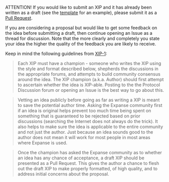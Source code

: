 
ATTENTION! If you would like to submit an XIP and it has already been written as a draft (see the [template](https://github.com/Expanse-org/XIPs/blob/master/XIP-X.md) for an example), please submit it as a [Pull Request](https://github.com/Expanse-org/XIPs/pulls).

If you are considering a proposal but would like to get some feedback on the idea before submitting a draft, then continue opening an Issue as a thread for discussion.  Note that the more clearly and completely you state your idea the higher the quality of the feedback you are likely to receive.

Keep in mind the following guidelines from [XIP-1](https://github.com/Expanse-org/XIPs/blob/master/XIPS/XIP-1.md):

> Each XIP must have a champion - someone who writes the XIP using the style and format described below, shepherds the discussions in the appropriate forums, and attempts to build community consensus around the idea. The XIP champion (a.k.a. Author) should first attempt to ascertain whether the idea is XIP-able. Posting to the the Protocol Discussion forum or opening an Issue is the best way to go about this.

> Vetting an idea publicly before going as far as writing a XIP is meant to save the potential author time. Asking the Expanse community first if an idea is original helps prevent too much time being spent on something that is guaranteed to be rejected based on prior discussions (searching the Internet does not always do the trick). It also helps to make sure the idea is applicable to the entire community and not just the author. Just because an idea sounds good to the author does not mean it will work for most people in most areas where Expanse is used.

> Once the champion has asked the Expanse community as to whether an idea has any chance of acceptance, a draft XIP should be presented as a Pull Request. This gives the author a chance to flesh out the draft XIP to make properly formatted, of high quality, and to address initial concerns about the proposal.
